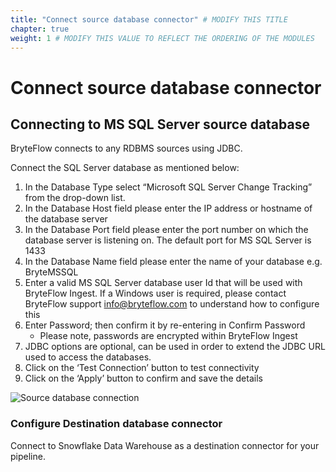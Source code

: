 ```yaml
---
title: "Connect source database connector" # MODIFY THIS TITLE
chapter: true
weight: 1 # MODIFY THIS VALUE TO REFLECT THE ORDERING OF THE MODULES
---
```


# Connect source database connector<!-- MODIFY THIS HEADING -->

## Connecting to MS SQL Server source database <!-- MODIFY THIS SUBHEADING -->
BryteFlow connects to any RDBMS sources using JDBC. 

Connect the SQL Server database as mentioned below:

1. In the Database Type select “Microsoft SQL Server Change Tracking” from the drop-down list.
2. In the Database Host field please enter the IP address or hostname of the database server
3. In the Database Port field please enter the port number on which the database server is listening on. The default port for MS SQL Server is 1433
4. In the Database Name field please enter the name of your database e.g. BryteMSSQL
5. Enter a valid MS SQL Server database user Id that will be used with BryteFlow Ingest. If a Windows user is required, please contact BryteFlow support info@bryteflow.com to understand how to configure this
6. Enter Password; then confirm it by re-entering in Confirm Password  
    - Please note, passwords are encrypted within BryteFlow Ingest
7. JDBC options are optional, can be used in order to extend the JDBC URL used to access the databases.
8. Click on the ‘Test Connection’ button to test connectivity
9. Click on the ‘Apply’ button to confirm and save the details


![Source database connection](/images/src1.png)
 
### Configure Destination database connector <!-- MODIFY THIS HEADING -->
Connect to Snowflake Data Warehouse as a destination connector for your pipeline. 
